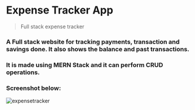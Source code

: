 # Expense Tracker App

> Full stack expense tracker

### A Full stack website for tracking payments, transaction and savings done. It also shows the balance and past transactions.
### It is made using MERN Stack and it can perform CRUD operations.

### Screenshot below:
![expensetracker](https://github.com/piyushverma2001/Expense_Tracker/assets/76246211/87efa4a1-ca7d-4833-a495-63794062c6bc)
